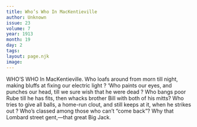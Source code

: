 ```yaml
---
title: Who’s Who In MacKentieville
author: Unknown
issue: 23
volume: 7
year: 1913
month: 19
day: 2
tags:
layout: page.njk
image:
---
```

WHO’S WHO In MacKentieville.    Who loafs around from morn till night, making bluffs at fixing our electric light ? ‘Who paints our eyes, and punches our head, till we sure wish that he were dead ? Who bangs poor Rube till he has fits, then whacks brother Bill with both of his mitts? Who tries to give all balls, a home-run clout, and still keeps at it, when he strikes out ? Who’s classed among those who can’t “come back”? Why that Lombard street gent,—that great Big Jack. 


